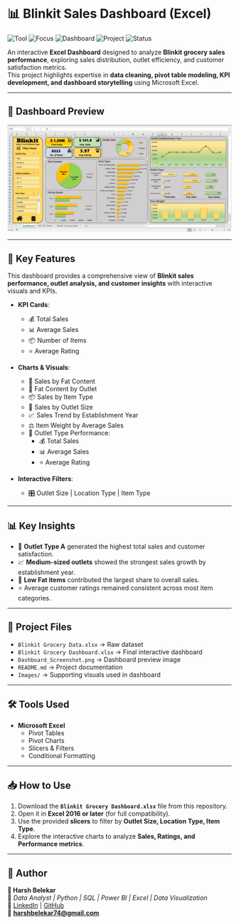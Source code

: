 # 📊 Blinkit Sales Dashboard (Excel)

![Tool](https://img.shields.io/badge/Tool-Microsoft_Excel-green)
![Focus](https://img.shields.io/badge/Focus-Sales_Analysis-blue)
![Dashboard](https://img.shields.io/badge/Type-Interactive_Dashboard-yellow)
![Project](https://img.shields.io/badge/Domain-Retail_Analytics-orange)
![Status](https://img.shields.io/badge/Status-Completed-success)

An interactive **Excel Dashboard** designed to analyze **Blinkit grocery sales performance**, exploring sales distribution, outlet efficiency, and customer satisfaction metrics.  
This project highlights expertise in **data cleaning, pivot table modeling, KPI development, and dashboard storytelling** using Microsoft Excel.

---

## 📸 Dashboard Preview

![Dashboard Screenshot](Dashboard_Screenshot.png)

---

## 🚀 Key Features  
This dashboard provides a comprehensive view of **Blinkit sales performance, outlet analysis, and customer insights** with interactive visuals and KPIs.  

- **KPI Cards**:
  - 💰 Total Sales  
  - 📊 Average Sales  
  - 📦 Number of Items  
  - ⭐ Average Rating  

- **Charts & Visuals**:
  - 🥤 Sales by Fat Content  
  - 🏪 Fat Content by Outlet  
  - 📦 Sales by Item Type  
  - 🏬 Sales by Outlet Size  
  - 📈 Sales Trend by Establishment Year  
  - ⚖️ Item Weight by Average Sales  
  - 🏪 Outlet Type Performance:  
    - 💰 Total Sales  
    - 📊 Average Sales  
    - ⭐ Average Rating  

- **Interactive Filters**:
  - 🎛️ Outlet Size | Location Type | Item Type  

---

## 📊 Key Insights
- 🥇 **Outlet Type A** generated the highest total sales and customer satisfaction.  
- 📈 **Medium-sized outlets** showed the strongest sales growth by establishment year.  
- 🧺 **Low Fat items** contributed the largest share to overall sales.  
- ⭐ Average customer ratings remained consistent across most item categories.  

---

## 📂 Project Files  

- `Blinkit Grocery Data.xlsx` → Raw dataset  
- `Blinkit Grocery Dashboard.xlsx` → Final interactive dashboard  
- `Dashboard_Screenshot.png` → Dashboard preview image  
- `README.md` → Project documentation  
- `Images/` → Supporting visuals used in dashboard  

---

## 🛠️ Tools Used  

- **Microsoft Excel**
  - Pivot Tables  
  - Pivot Charts  
  - Slicers & Filters  
  - Conditional Formatting  

---

## 📥 How to Use  

1. Download the **`Blinkit Grocery Dashboard.xlsx`** file from this repository.  
2. Open it in **Excel 2016 or later** (for full compatibility).  
3. Use the provided **slicers** to filter by **Outlet Size, Location Type, Item Type**.  
4. Explore the interactive charts to analyze **Sales, Ratings, and Performance metrics**.  

---

## 🧠 Author  

**👤 Harsh Belekar**  
📍 *Data Analyst | Python | SQL | Power BI | Excel | Data Visualization*  
🔗 [LinkedIn](https://www.linkedin.com/in/harshbelekar) | [GitHub](https://github.com/Harsh-Belekar)  
📧 **harshbelekar74@gmail.com**
